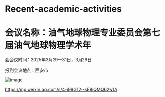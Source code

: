 # Recent-academic-activities
# 会议名称：油气地球物理专业委员会第七届油气地球物理学术年

会会议时间：2025年3月29—31日，3月29日

报到会议地点：西安市

![image](https://github.com/user-attachments/assets/841a3c6f-1d3e-4335-8c6f-5ccb3117003f)

https://mp.weixin.qq.com/s/4-i99G12--sE8iQMQ62w1A
